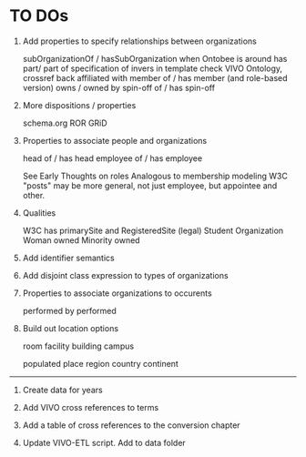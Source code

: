 # TO DOs

1. Add properties to specify relationships between organizations

    subOrganizationOf / hasSubOrganization
    	when Ontobee is around
	    has part/ part of
	    specification of invers in template
	    check VIVO Ontology, crossref back
	affiliated with
	member of / has member (and role-based version)
	owns / owned by
	spin-off of / has spin-off
    
1.  More dispositions / properties
  
     schema.org
     ROR
     GRiD
	
1. Properties to associate people and organizations

	head of / has head
	employee of / has employee
	
	See Early Thoughts on roles
	Analogous to membership modeling
	W3C "posts" may be more general, not just employee, but appointee and other.
	
1. Qualities

   W3C has primarySite and RegisteredSite (legal)
   Student Organization
   Woman owned
   Minority owned
   
1. Add identifier semantics
   
1. Add disjoint class expression to types of organizations

1. Properties to associate organizations to occurents

    performed by
    performed
    
1. Build out location options
    
    room
    facility
      building
    campus

    populated place
    region
    country
    continent
    
---
    
1.  Create data for years

1.  Add VIVO cross references to terms

1.  Add a table of cross references to the conversion chapter

1.  Update VIVO-ETL script.   Add to data folder

    
    